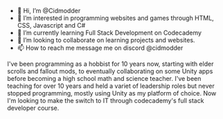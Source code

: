 - 👋 Hi, I’m @Cidmodder
- 👀 I’m interested in programming websites and games through HTML, CSS, Javascript and C#
- 🌱 I’m currently learning Full Stack Development on Codecademy
- 💞️ I’m looking to collaborate on learning projects and websites.
- 📫 How to reach me message me on discord @cidmodder

I've been programming as a hobbist for 10 years now, starting with elder scrolls and fallout mods, to eventually collaborating on some Unity apps before becoming a high school math and science teacher.
I've been teaching for over 10 years and held a variet of leadership roles but never stopped programming, mostly using Unity as my platform of choice.
Now I'm looking to make the switch to IT through codecademy's full stack developer course.

<!---
Cidmodder/Cidmodder is a ✨ special ✨ repository because its `README.md` (this file) appears on your GitHub profile.
You can click the Preview link to take a look at your changes.
--->
